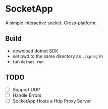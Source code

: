 # SocketApp

A simple interactive socket. Cross-platform.

## Build

- download dotnet SDK
- set pwd to the same directory as `.csproj` in
- run `dotnet run`

## TODO

- [ ] Support UDP
- [ ] Handle Errors
- [ ] SocketApp Hosts a Http Proxy Server
